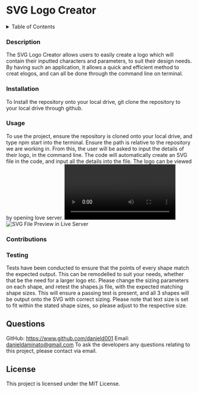 # SVG Logo Creator

<details>
<summary>Table of Contents</summary>
<ol>
  <li><a href="#description">Description</a></li>
  <li><a href="#installation">Installation</a></li>
  <li><a href="#usage">Usage</a></li>
  <li><a href="#contributions">Contributions</a></li>
  <li><a href="#testing">Testing</a></li>
  <li><a href="#questions">Questions</a></li>
  <li><a href="#license">License</a></li>
</ol>
</details>

### Description

The SVG Logo Creator allows users to easily create a logo which will contain their inputted characters and parameters, to suit their design needs. By having such an application, it allows a quick and efficient method to creat elogos, and can all be done through the command line on terminal.

### Installation

To Install the repository onto your local drive, git clone the repository to your local drive through github.

### Usage

To use the project, ensure the repository is cloned onto your local drive, and type npm start into the terminal. Ensure the path is relative to the repository we are working in. From this, the user will be asked to input the details of their logo, in the command line. The code will automatically create an SVG file in the code, and input all the details into the file. The logo can be viewed by opening love server.
<video src="./assets/SVG Logo Generator - Screen Record.mov" controls="controls" style="max-width: 730px;">
</video>
<img src="./assets/SVG File Preview - Live Server.png>" alt="SVG File Preview in Live Server" style="max-width: 730px;">

### Contributions

### Testing

Tests have been conducted to ensure that the points of every shape match the expected output. This can be remodelled to suit your needs, whether that be the need for a larger logo etc. Please change the sizing parameters on each shape, and retest the shapes.js file, with the expected matching shape sizes. This will ensure a passing test is present, and all 3 shapes will be output onto the SVG with correct sizing. Please note that text size is set to fit within the stated shape sizes, so please adjust to the respective size.

## Questions

GitHub: https://www.github.com/danield001
Email: danieldaminato@gmail.com
To ask the developers any questions relating to this project, please contact via email.

## License

This project is licensed under the MIT License.
